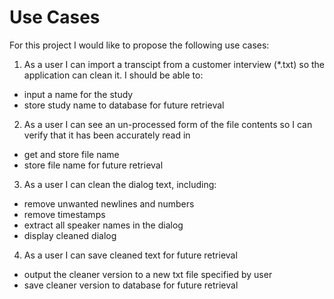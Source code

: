 # Use Cases

For this project I would like to propose the following use cases:

1. As a user I can import a transcipt from a customer interview (*.txt) so the application can clean it. I should be able to:
- input a name for the study 
- store study name to database for future retrieval
2. As a user I can see an un-processed form of the file contents so I can verify that it has been accurately read in
- get and store file name
- store file name for future retrieval
3. As a user I can clean the dialog text, including:
- remove unwanted newlines and numbers
- remove timestamps
- extract all speaker names in the dialog
- display cleaned dialog 
4. As a user I can save cleaned text for future retrieval
- output the cleaner version to a new txt file specified by user
- save cleaner version to database for future retrieval

